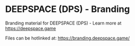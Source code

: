 # DEEPSPACE (DPS) - Branding

Branding material for DEEPSPACE (DPS) - Learn more at https://deepspace.game

Files can be hotlinked at: https://branding.deepspace.game/

